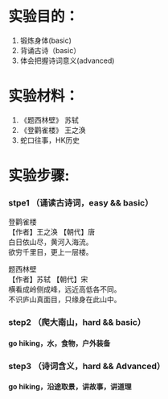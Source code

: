 # 实验目的：  
1. 锻炼身体(basic)
2. 背诵古诗（basic） 
3. 体会把握诗词意义(advanced)
 

# 实验材料：  
1. 《题西林壁》 苏轼
2. 《登鹳雀楼》 王之涣 
3.  蛇口往事，HK历史

# 实验步骤:  
### stpe1  （诵读古诗词，easy && basic）
登鹳雀楼  
【作者】王之涣 【朝代】唐  
白日依山尽，黄河入海流。  
欲穷千里目，更上一层楼。

题西林壁  
【作者】苏轼 【朝代】宋  
横看成岭侧成峰，远近高低各不同。  
不识庐山真面目，只缘身在此山中。  

### step2  （爬大南山，hard && basic）
#### go hiking，水，食物，户外装备  

### step3  （诗词含义，hard && Advanced）
#### go hiking，沿途取景，讲故事，讲道理
